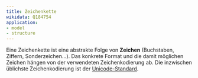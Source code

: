 ```yaml
---
title: Zeichenkette
wikidata: Q184754
application:
- model
- structure
---
```


Eine Zeichenkette ist eine abstrakte Folge von **Zeichen** (Buchstaben,
Ziffern, Sonderzeichen...).  Das konkrete Format und die damit möglichen
Zeichen hängen von der verwendeten Zeichenkodierung ab. Die inzwischen
üblichste Zeichenkodierung ist der [Unicode-Standard](unicode).
